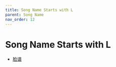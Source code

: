 ```yaml
---
title: Song Name Starts with L
parent: Song Name 
nav_order: 12
---
```


# Song Name Starts with L

- [脸谱](../../lyrics/Hei_Bao/lianpu.md)
